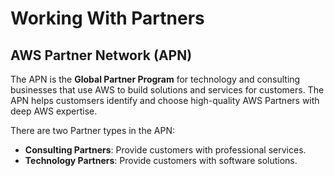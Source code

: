 # Working With Partners
## AWS Partner Network (APN)
The APN is the **Global Partner Program** for technology and consulting businesses that use AWS to build solutions and services for customers. The APN helps customsers identify and choose high-quality AWS Partners with deep AWS expertise.

There are two Partner types in the APN:
- **Consulting Partners**: Provide customers with professional services.
- **Technology Partners**: Provide customers with software solutions.
